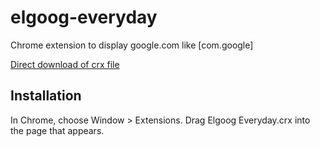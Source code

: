 elgoog-everyday
=============

Chrome extension to display google.com like [com.google]

[Direct download of crx file](https://github.com/okofish/elgoog-everyday/blob/master/Elgoog%20Everyday.crx?raw=true)

Installation
------------

In Chrome, choose Window > Extensions.  Drag Elgoog Everyday.crx into the page that appears.
